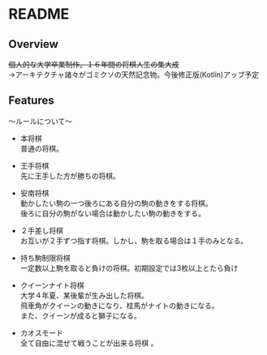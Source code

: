 # README

## Overview  
~~個人的な大学卒業制作。１６年間の将棋人生の集大成~~  
→アーキテクチャ諸々がゴミクソの天然記念物。今後修正版(Kotlin)アップ予定
## Features
～ルールについて～  
* 本将棋  
普通の将棋。  

* 王手将棋  
先に王手した方が勝ちの将棋。  

* 安南将棋  
動かしたい駒の一つ後ろにある自分の駒の動きをする将棋。  
後ろに自分の駒がない場合は動かしたい駒の動きをする。  

* ２手差し将棋  
お互いが２手ずつ指す将棋。しかし、駒を取る場合は１手のみとなる。  

* 持ち駒制限将棋  
一定数以上駒を取ると負けの将棋。初期設定では3枚以上とたら負け  

* クイーンナイト将棋  
大学４年夏、某後輩が生み出した将棋。  
飛車角がクイーンの動きになり、桂馬がナイトの動きになる。  
また、クイーンが成ると獅子になる。  

* カオスモード  
全て自由に混ぜて戦うことが出来る将棋 。 
